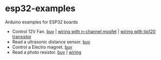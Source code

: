 # esp32-examples
Arduino examples for ESP32 boards

- Control 12V Fan. [buy](https://www.mouser.ch/ProductDetail/369-EF80251S11UA99) | [wiring with n-channel mosfet](https://bildr.org/2012/03/rfp30n06le-arduino/) | [wiring with tip120 transistor](https://bildr.org/2011/03/high-power-control-with-arduino-and-tip120/)
- Read a ultrasonic distance sensor. [buy](https://www.mouser.ch/ProductDetail/713-101020010)
- Control a Electro magnet. [buy](https://www.mouser.ch/ProductDetail/713-101020073)
- Read a photo resistor. [buy](https://www.mouser.ch/ProductDetail/474-SEN-09088) | [wiring](https://www.instructables.com/How-to-use-a-photoresistor-or-photocell-Arduino-Tu/)
